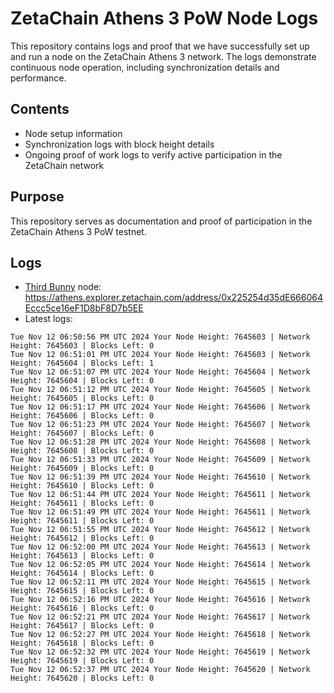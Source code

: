 # ZetaChain Athens 3 PoW Node Logs
This repository contains logs and proof that we have successfully set up and run a node on the ZetaChain Athens 3 network. The logs demonstrate continuous node operation, including synchronization details and performance.

## Contents
- Node setup information
- Synchronization logs with block height details
- Ongoing proof of work logs to verify active participation in the ZetaChain network

## Purpose
This repository serves as documentation and proof of participation in the ZetaChain Athens 3 PoW testnet.

## Logs

- [Third Bunny](https://thirdbunny.xyz/) node: https://athens.explorer.zetachain.com/address/0x225254d35dE666064Eccc5ce16eF1D8bF8D7b5EE
- Latest logs:
```
Tue Nov 12 06:50:56 PM UTC 2024 Your Node Height: 7645603 | Network Height: 7645603 | Blocks Left: 0
Tue Nov 12 06:51:01 PM UTC 2024 Your Node Height: 7645603 | Network Height: 7645604 | Blocks Left: 1
Tue Nov 12 06:51:07 PM UTC 2024 Your Node Height: 7645604 | Network Height: 7645604 | Blocks Left: 0
Tue Nov 12 06:51:12 PM UTC 2024 Your Node Height: 7645605 | Network Height: 7645605 | Blocks Left: 0
Tue Nov 12 06:51:17 PM UTC 2024 Your Node Height: 7645606 | Network Height: 7645606 | Blocks Left: 0
Tue Nov 12 06:51:23 PM UTC 2024 Your Node Height: 7645607 | Network Height: 7645607 | Blocks Left: 0
Tue Nov 12 06:51:28 PM UTC 2024 Your Node Height: 7645608 | Network Height: 7645608 | Blocks Left: 0
Tue Nov 12 06:51:33 PM UTC 2024 Your Node Height: 7645609 | Network Height: 7645609 | Blocks Left: 0
Tue Nov 12 06:51:39 PM UTC 2024 Your Node Height: 7645610 | Network Height: 7645610 | Blocks Left: 0
Tue Nov 12 06:51:44 PM UTC 2024 Your Node Height: 7645611 | Network Height: 7645611 | Blocks Left: 0
Tue Nov 12 06:51:49 PM UTC 2024 Your Node Height: 7645611 | Network Height: 7645611 | Blocks Left: 0
Tue Nov 12 06:51:55 PM UTC 2024 Your Node Height: 7645612 | Network Height: 7645612 | Blocks Left: 0
Tue Nov 12 06:52:00 PM UTC 2024 Your Node Height: 7645613 | Network Height: 7645613 | Blocks Left: 0
Tue Nov 12 06:52:05 PM UTC 2024 Your Node Height: 7645614 | Network Height: 7645614 | Blocks Left: 0
Tue Nov 12 06:52:11 PM UTC 2024 Your Node Height: 7645615 | Network Height: 7645615 | Blocks Left: 0
Tue Nov 12 06:52:16 PM UTC 2024 Your Node Height: 7645616 | Network Height: 7645616 | Blocks Left: 0
Tue Nov 12 06:52:21 PM UTC 2024 Your Node Height: 7645617 | Network Height: 7645617 | Blocks Left: 0
Tue Nov 12 06:52:27 PM UTC 2024 Your Node Height: 7645618 | Network Height: 7645618 | Blocks Left: 0
Tue Nov 12 06:52:32 PM UTC 2024 Your Node Height: 7645619 | Network Height: 7645619 | Blocks Left: 0
Tue Nov 12 06:52:37 PM UTC 2024 Your Node Height: 7645620 | Network Height: 7645620 | Blocks Left: 0
```
